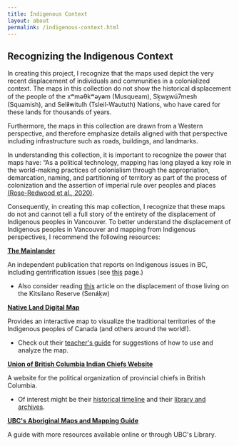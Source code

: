 ```yaml
---
title: Indigenous Context
layout: about
permalink: /indigenous-context.html
---
```


## Recognizing the Indigenous Context

In creating this project, I recognize that the maps used depict the very recent displacement of individuals and communities in a colonialized context. The maps in this collection do not show the historical displacement of the people of the xʷməθkʷəy̓əm (Musqueam), Sḵwx̱wú7mesh (Squamish), and Sel̓íl̓witulh (Tsleil-Waututh) Nations, who have cared for these lands for thousands of years. 

Furthermore, the maps in this collection are drawn from a Western perspective, and therefore emphasize details aligned with that perspective including infrastructure such as roads, buildings, and landmarks. 

In understanding this collection, it is important to recognize the power that maps have: “As a political technology, mapping has long played a key role in the world-making practices of colonialism through the appropriation, demarcation, naming, and partitioning of territory as part of the process of colonization and the assertion of imperial rule over peoples and places [(Rose-Redwood et al., 2020)](/maps-colleciton/citations.html). 

Consequently, in creating this map collection, I recognize that these maps do not and cannot tell a full story of the entirety of the displacement of Indigenous peoples in Vancouver. 
To better understand the displacement of Indigenous peoples in Vancouver and mapping from Indigenous perspectives, I recommend the following resources:

<b>[The Mainlander](https://themainlander.com/)</b>

An independent publication that reports on Indigenous issues in BC, including gentrification issues (see [this](https://themainlander.com/category/housing-2/) page.)
<ul>
<li>Also consider reading <a href="https://themainlander.com/2013/07/25/city-of-perpetual-displacement-100-years-since-the-destruction-of-the-kitsilano-reserve/">this</a> article on the displacement of those living on the  Kitsilano Reserve (Sen̓áḵw)</li>
</ul>

<b>[Native Land Digital Map](https://native-land.ca/)</b>

Provides an interactive map to visualize the traditional territories of the Indigenous peoples of Canada (and others around the world!). 
<ul> 
<li>Check out their <a href="https://native-land.ca/resources/teachers-guide/">teacher's guide</a> for suggestions of how to use and analyze the map.</li>
</ul>

<b>[Union of British Columbia Indian Chiefs Website](https://www.ubcic.bc.ca/)</b>

A website for the political organization of provincial chiefs in British Columbia. 

<ul>
<li>Of interest might be their <a href="https://www.ubcic.bc.ca/timeline">historical timeline</a> and their <a href="https://www.ubcic.bc.ca/library)">library and archives</a>.</li>
</ul>


<b>[UBC's Aboriginal Maps and Mapping Guide](https://guides.library.ubc.ca/aboriginalmaps)</b>

A guide with more resources available online or through UBC's Library. 

<br>
<br>
<br>